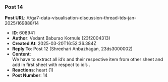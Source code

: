 ### Post 14
**Post URL**: /t/ga7-data-visualisation-discussion-thread-tds-jan-2025/169888/14
- **ID**: 608941
- **Author**: Vedant Baburao Kornule (23f2004313)
- **Created At**: 2025-03-20T16:52:36.384Z
- **Reply To**: Post 12 (Shreehari Anbazhagan, 23ds3000002)
- **Content**:  
  We have to extract all id’s and their respective item from other sheet and add in first sheet with respect to id’s .
- **Reactions**: heart (1)
- **Post Number**: 14

